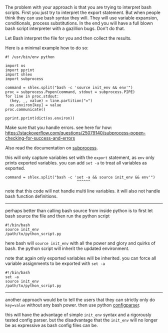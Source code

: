 The problem with your approach is that you are trying to interpret bash scripts. First you just try to interpret the export statement. But when people think they can use bash syntax they will. They will use variable expansion, conditionals, process substitutions. In the end you will have a full blown bash script interpreter with a gazillion bugs. Don't do that.

Let Bash interpret the file for you and then collect the results.

Here is a minimal example how to do so:

    #! /usr/bin/env python
    
    import os
    import pprint
    import shlex
    import subprocess
    
    command = shlex.split("bash -c 'source init_env && env'")
    proc = subprocess.Popen(command, stdout = subprocess.PIPE)
    for line in proc.stdout:
      (key, _, value) = line.partition("=")
      os.environ[key] = value
    proc.communicate()
    
    pprint.pprint(dict(os.environ))

Make sure that you handle errors. see here for how: https://stackoverflow.com/questions/25079140/subprocess-popen-checking-for-success-and-errors

Also read the documentation on [subprocess](http://docs.python.org/library/subprocess.html).

this will only capture variables set with the `export` statement, as `env` only prints exported variables. you can add `set -a` to treat all variables as exported.

    command = shlex.split("bash -c 'set -a && source init_env && env'")
                                    ^^^^^^

note that this code will not handle multi line variables. it will also not handle bash function definitions.

----
perhaps better than calling bash source from inside python is to first let bash source the file and then run the python script

    #!/bin/bash
    source init_env
    /path/to/python_script.py

here bash will `source init_env` with all the power and glory and quirks of bash. the python script will inherit the updated environment.

note that again only exported variables will be inherited. you can force all variable assignments to be exported with `set -a`

    #!/bin/bash
    set -a
    source init_env
    /path/to/python_script.py

----
another approach would be to tell the users that they can strictly only do `key=value` without any bash power. then use python [configparser](https://docs.python.org/3/library/configparser.html).

this will have the advantage of simple `init_env` syntax and a rigorously tested config parser. but the disadvantage that the `init_env` will no longer be as expressive as bash config files can be.